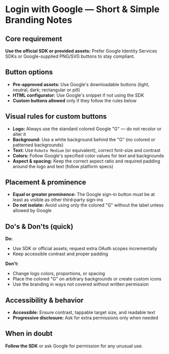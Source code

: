 # Login with Google — Short & Simple Branding Notes

## Core requirement

**Use the official SDK or provided assets:** Prefer Google Identity Services SDKs or Google-supplied PNG/SVG buttons to stay compliant.

## Button options

- **Pre-approved assets:** Use Google's downloadable buttons (light, neutral, dark; rectangular or pill)
- **HTML configurator:** Use Google's snippet if not using the SDK
- **Custom buttons allowed** only if they follow the rules below

## Visual rules for custom buttons

- **Logo:** Always use the standard colored Google "G" — do not recolor or alter it
- **Background:** Use a white background behind the "G" (no colored or patterned backgrounds)
- **Text:** Use `Roboto Medium` (or equivalent), correct font-size and contrast
- **Colors:** Follow Google's specified color values for text and backgrounds
- **Aspect & spacing:** Keep the correct aspect ratio and required padding around the logo and text (follow platform specs)

## Placement & prominence

- **Equal or greater prominence:** The Google sign-in button must be at least as visible as other third‑party sign-ins
- **Do not isolate:** Avoid using only the colored "G" without the label unless allowed by Google

## Do's & Don'ts (quick)

**Do:**

- Use SDK or official assets; request extra OAuth scopes incrementally
- Keep accessible contrast and proper padding

**Don't:**

- Change logo colors, proportions, or spacing
- Place the colored "G" on arbitrary backgrounds or create custom icons
- Use the branding in ways not covered without written permission

## Accessibility & behavior

- **Accessible:** Ensure contrast, tappable target size, and readable text
- **Progressive disclosure:** Ask for extra permissions only when needed

## When in doubt

**Follow the SDK** or ask Google for permission for any unusual use.
